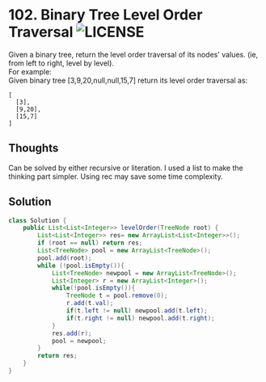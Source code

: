 # 102. Binary Tree Level Order Traversal ![LICENSE](https://img.shields.io/badge/Rank-Medium-orange) 
Given a binary tree, return the level order traversal of its nodes' values. (ie, from left to right, level by level).  
For example:  
Given binary tree [3,9,20,null,null,15,7] return its level order traversal as:
```
[
  [3],
  [9,20],
  [15,7]
]
```
## Thoughts
Can be solved by either recursive or literation.
I used a list to make the thinking part simpler. Using rec may save some time complexity.

## Solution
```java
class Solution {
    public List<List<Integer>> levelOrder(TreeNode root) {
        List<List<Integer>> res= new ArrayList<List<Integer>>();
        if (root == null) return res;
        List<TreeNode> pool = new ArrayList<TreeNode>();
        pool.add(root);
        while (!pool.isEmpty()){
            List<TreeNode> newpool = new ArrayList<TreeNode>();
            List<Integer> r = new ArrayList<Integer>();
            while(!pool.isEmpty()){
                TreeNode t = pool.remove(0);
                r.add(t.val);
                if(t.left != null) newpool.add(t.left);
                if(t.right != null) newpool.add(t.right);
            }
            res.add(r);
            pool = newpool;
        }
        return res;
    }
}
```